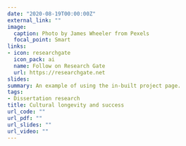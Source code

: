 ```yaml
---
date: "2020-08-19T00:00:00Z"
external_link: ""
image:
  caption: Photo by James Wheeler from Pexels
  focal_point: Smart
links:
- icon: researchgate
  icon_pack: ai
  name: Follow on Research Gate
  url: https://researchgate.net
slides:
summary: An example of using the in-built project page.
tags:
- Dissertation research
title: Cultural longevity and success
url_code: ""
url_pdf: ""
url_slides: ""
url_video: ""
---
```



